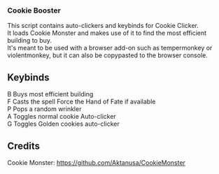 ### Cookie Booster
This script contains auto-clickers and keybinds for Cookie Clicker.<br/>
It loads Cookie Monster and makes use of it to find the most efficient building to buy.<br/>
It's meant to be used with a browser add-on such as tempermonkey or violentmonkey, but it can also be copypasted to the browser console.<br/>

## Keybinds
B   Buys most efficient building<br/>
F   Casts the spell Force the Hand of Fate if available<br/>
P   Pops a random wrinkler<br/>
A   Toggles normal cookie Auto-clicker<br/>
G   Toggles Golden cookies auto-clicker

## Credits
Cookie Monster: https://github.com/Aktanusa/CookieMonster